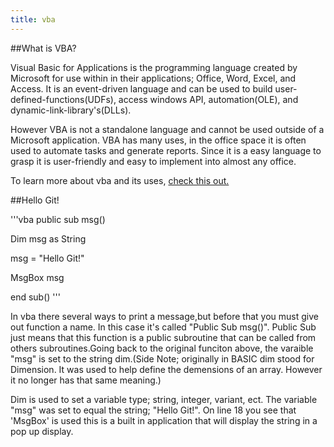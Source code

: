 ```yaml
---
title: vba
---
```

##What is VBA?

<a>Visual Basic for Applications<a> is the programming language created by Microsoft for use within in their applications; Office, Word, Excel, and Access. It is an event-driven language and can be used to build user-defined-functions(UDFs), access windows API, automation(OLE), and dynamic-link-library's(DLLs).

However VBA is not a standalone language and cannot be used outside of a Microsoft application. VBA has many uses, in the office space it is often used to automate tasks and generate reports. Since it is a easy language to grasp it is user-friendly and easy to implement into almost any office.

To learn more about vba and its uses, <a href ='https://msdn.microsoft.com/en-us/library/office/ee814735(v=office.14).aspx' target='_blank' rel='nofollow'>check this out.</a>

##Hello Git!

'''vba
   public sub msg()

   Dim msg as String 

   msg = "Hello Git!"

   MsgBox msg

   end sub()
'''

In vba there several ways to print a message,but before that you must give out function a name. In this case it's called "Public Sub msg()". Public Sub just means that this function is a public subroutine that can be called from others subroutines.Going back to the original funciton above, the varaible "msg" is set to the string dim.(Side Note; originally in BASIC dim stood for Dimension. It was used to help define the demensions of an array. However it no longer has that same meaning.)

Dim is used to set a variable type; string, integer, variant, ect. The variable "msg" was set to equal the string; "Hello Git!". On line 18 you see that 'MsgBox' is used this is a built in application that will display the string in a pop up display.

